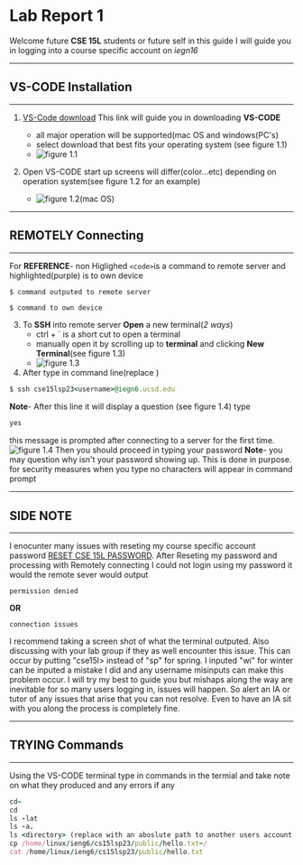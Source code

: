 # Lab Report 1
Welcome future **CSE 15L** students or future self in this guide I will guide you in logging into a course specific account on *iegn16*

---
## VS-CODE Installation  
---
 1.  [VS-Code download](https://code.visualstudio.com/download) This link will guide you in downloading **VS-CODE**
      * all major operation will be supported(mac OS and windows(PC's)
      * select download that best fits your operating system (see figure 1.1)
      * ![figure 1.1](<img width="1512" alt="Screenshot 2023-04-09 at 4 13 23 PM" src="https://user-images.githubusercontent.com/125671517/230800963-585b24f4-d716-415c-bfeb-273bfb3c9f56.png">
)	
  
      
 2. Open VS-CODE start up screens will differ(color...etc) depending on operation system(see figure 1.2 for an example)
      * ![figure 1.2(mac OS)](<img width="1512" alt="Visual Studio Code startup" src="https://user-images.githubusercontent.com/125671517/230800135-b65fc142-950b-45bf-8d90-68f2710e423c.png">
)	

---
## REMOTELY Connecting  
---
For **REFERENCE**- non Higlighed ```
                                 <code>
                                 ```is a command to remote server and highlighted(purple) is to own device
```  
$ command outputed to remote server 
```  
```ruby
$ command to own device 
```
                    
 3. To **SSH** into remote server **Open** a new terminal(*2 ways*)
      * ctrl + ` is a short cut to open a terminal
      * manually open it by scrolling up to **terminal** and clicking **New Terminal**(see figure 1.3)
      * ![figure 1.3](<img width="1504" alt="Screenshot 2023-04-09 at 4 24 43 PM" src="https://user-images.githubusercontent.com/125671517/230801491-2674c363-a037-4656-871b-1b0865a52a8e.png">
)	
 4. After type in command line(replace <username>)
```ruby
$ ssh cse15lsp23<username>@iegn6.ucsd.edu
```
 **Note**- After this line it will display a question (see figure 1.4) type
 ```ruby
 yes
 ```
 this message is prompted after connecting to a server for the first time.
 ![figure 1.4](<img width="522" alt="Screenshot 2023-04-09 at 6 13 10 PM" src="https://user-images.githubusercontent.com/125671517/230806499-fe5b2cad-e685-477d-bfd5-a4aa6d9703ed.png">
)
 Then you should proceed in typing your password
 **Note**- you may question why isn't your password showing up. This is done in purpose. 
 for security measures when you type no characters will appear in command prompt 
 
 ---
 ## SIDE NOTE
 ---
 
 I enocunter many issues with reseting my course specific account password [RESET CSE 15L PASSWORD](https://sdacs.ucsd.edu/~icc/index.php). After Reseting my password and processing with Remotely connecting I could not login using my password it would the remote sever would output
```
permission denied
``` 
**OR**
```
connection issues
``` 
 
I recommend taking a screen shot of what the terminal outputed. Also discussing with your lab group if they as well encounter this issue. This can occur by putting "cse15<sp>l> instead of "sp" for spring. I inputed "wi" for winter can be inputed a mistake I did and any username misinputs can make this problem occur. I will try my best to guide you but mishaps along the way are inevitable for so many users logging in, issues will happen. So alert an IA or tutor of any issues that arise that you can not resolve. Even to have an IA sit with you along the process is completely fine.
 
 ---
 ## TRYING Commands
 ---
 Using the VS-CODE terminal type in commands in the termial and take note on what they produced and any errors if any
```ruby
cd~    
cd  
ls -lat  
ls -a. 
ls <directory> (replace with an aboslute path to another users account name remember the first 9 characters are the same for everyone) 
cp /home/linux/ieng6/cs15lsp23/public/hello.txt~/
cat /home/linux/ieng6/cs15lsp23/public/hello.txt
```
 
      

